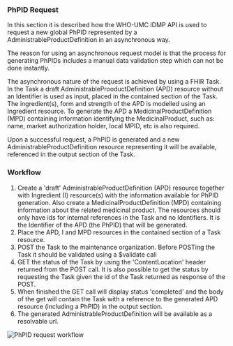 ### PhPID Request
    
In this section it is described how the WHO-UMC IDMP API is used to request a new global PhPID represented by a AdministrableProductDefinition in an asynchronous way. 

The reason for using an asynchronous request model is that the process for generating PhPIDs includes a manual data validation step which can not be  done instantly.

The asynchronous nature of the request is achieved by using a FHIR Task. In the Task a draft AdministrableProoductDefinition (APD) resource without an Identifier is used as input, placed in the contained section of the Task. The ingredient(s), form and strength of the APD is modelled using an Ingredient resource. To generate the APD a MedicinalProductDefinition (MPD) containing information identifying the MedicinalProduct, such as: name, market authorization holder, local MPID, etc is also required.

Upon a successful request, a PhPID is generated and a new AdministrableProductDefinition resource representing it will be available, referenced in the output section of the Task.    

### Workflow

1. Create a 'draft' AdministrableProductDefinition (APD) resource together with Ingredient (I) resource(s) with the information available for PhPID generation. Also create a MedicinalProductDefinition (MPD) containing information about the related medicinal product. The resources should only have ids for internal references in the Task and no Identifiers. It is the Identifier of the APD (the PhPID) that will be generated.
2. Place the APD, I and MPD resources in the contained section of a Task resource.
3. POST the Task to the maintenance organization. Before POSTing the Task it should be validated using a $validate call
4. GET the status of the Task by using the 'ContentLocation' header returned from the POST call. It is also possible to get the status by requesting the Task given the id of the Task returned as response of the POST.
5. When finished the GET call will display status 'completed' and the body of the get will contain the Task with a reference to the generated APD resource (including a PhPID) in the output section.
6. The generated AdministrableProductDefinition will be available as a resolvable url.

<img src="PhPIDRequestWF.png" alt="PhPID request workflow"/>
